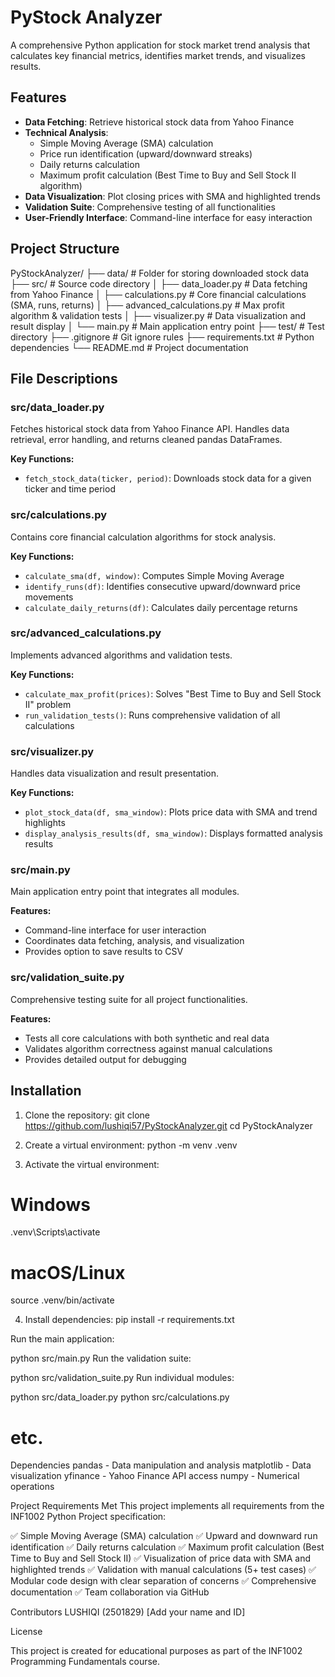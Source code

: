 ﻿# PyStock Analyzer

A comprehensive Python application for stock market trend analysis that calculates key financial metrics, identifies market trends, and visualizes results.

## Features

- **Data Fetching**: Retrieve historical stock data from Yahoo Finance
- **Technical Analysis**: 
  - Simple Moving Average (SMA) calculation
  - Price run identification (upward/downward streaks)
  - Daily returns calculation
  - Maximum profit calculation (Best Time to Buy and Sell Stock II algorithm)
- **Data Visualization**: Plot closing prices with SMA and highlighted trends
- **Validation Suite**: Comprehensive testing of all functionalities
- **User-Friendly Interface**: Command-line interface for easy interaction

## Project Structure
PyStockAnalyzer/
├── data/ # Folder for storing downloaded stock data
├── src/ # Source code directory
│ ├── data_loader.py # Data fetching from Yahoo Finance
│ ├── calculations.py # Core financial calculations (SMA, runs, returns)
│ ├── advanced_calculations.py # Max profit algorithm & validation tests
│ ├── visualizer.py # Data visualization and result display
│ └── main.py # Main application entry point
├── test/ # Test directory
├── .gitignore # Git ignore rules
├── requirements.txt # Python dependencies
└── README.md # Project documentation

## File Descriptions

### src/data_loader.py
Fetches historical stock data from Yahoo Finance API. Handles data retrieval, error handling, and returns cleaned pandas DataFrames.

**Key Functions:**
- `fetch_stock_data(ticker, period)`: Downloads stock data for a given ticker and time period

### src/calculations.py
Contains core financial calculation algorithms for stock analysis.

**Key Functions:**
- `calculate_sma(df, window)`: Computes Simple Moving Average
- `identify_runs(df)`: Identifies consecutive upward/downward price movements
- `calculate_daily_returns(df)`: Calculates daily percentage returns

### src/advanced_calculations.py
Implements advanced algorithms and validation tests.

**Key Functions:**
- `calculate_max_profit(prices)`: Solves "Best Time to Buy and Sell Stock II" problem
- `run_validation_tests()`: Runs comprehensive validation of all calculations

### src/visualizer.py
Handles data visualization and result presentation.

**Key Functions:**
- `plot_stock_data(df, sma_window)`: Plots price data with SMA and trend highlights
- `display_analysis_results(df, sma_window)`: Displays formatted analysis results

### src/main.py
Main application entry point that integrates all modules.

**Features:**
- Command-line interface for user interaction
- Coordinates data fetching, analysis, and visualization
- Provides option to save results to CSV

### src/validation_suite.py
Comprehensive testing suite for all project functionalities.

**Features:**
- Tests all core calculations with both synthetic and real data
- Validates algorithm correctness against manual calculations
- Provides detailed output for debugging

## Installation

1. Clone the repository:
git clone https://github.com/lushiqi57/PyStockAnalyzer.git
cd PyStockAnalyzer

2. Create a virtual environment:
python -m venv .venv

3. Activate the virtual environment:
# Windows
.venv\Scripts\activate

# macOS/Linux
source .venv/bin/activate

4. Install dependencies:
pip install -r requirements.txt

Run the main application:

python src/main.py
Run the validation suite:

python src/validation_suite.py
Run individual modules:

python src/data_loader.py
python src/calculations.py

# etc.
Dependencies
pandas - Data manipulation and analysis
matplotlib - Data visualization
yfinance - Yahoo Finance API access
numpy - Numerical operations

Project Requirements Met
This project implements all requirements from the INF1002 Python Project specification:

✅ Simple Moving Average (SMA) calculation
✅ Upward and downward run identification
✅ Daily returns calculation
✅ Maximum profit calculation (Best Time to Buy and Sell Stock II)
✅ Visualization of price data with SMA and highlighted trends
✅ Validation with manual calculations (5+ test cases)
✅ Modular code design with clear separation of concerns
✅ Comprehensive documentation
✅ Team collaboration via GitHub

Contributors
LUSHIQI (2501829)
[Add your name and ID]

License

This project is created for educational purposes as part of the INF1002 Programming Fundamentals course.
